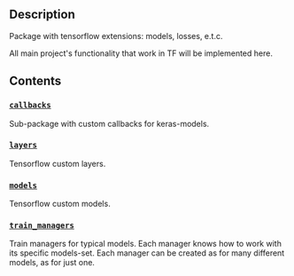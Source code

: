 ## Description

Package with tensorflow extensions: models, losses, e.t.c.

All main project's functionality that work in TF will be implemented here.

## Contents

### [`callbacks`](callbacks)

Sub-package with custom callbacks for keras-models.

### [`layers`](layers)

Tensorflow custom layers.

### [`models`](models)

Tensorflow custom models.

### [`train_managers`](train_managers)

Train managers for typical models.
Each manager knows how to work with its specific models-set.
Each manager can be created as for many different models, as for just one.